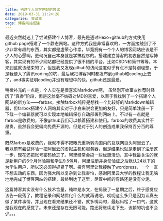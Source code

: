 ```yaml
---
title: 搭建个人博客网站的尝试
date: 2019-03-31 11:24:28
categories: 尝试集
tags: 博客网站搭建
---
```




最近突然就迷上了尝试搭建个人博客，最先是通过Hexo+github的方式使用github page搭建了一个静态网站。这种方式我是非常喜欢的，一方面接触到了不少非常有趣的东西，其实都是虚荣心作祟，毕竟拥有一个个人的博客网站应该是不少人的心愿啊，更何况自己本身就是学搞程序的。搭建建立博客的初衷自然是写博客，其实现有的不少网站都已经提供了很不错的平台，比如CSDN和简书等等。本来到这就该结束的了，但是我又发现github的访问速度似乎有点不是特别理想，于是我便入了腾讯coding的坑，最后我把博客同时都发布到github和coding上去了，and事实证明coding并没有理想中的快，github还是最爱。

 <!--more-->



稍微补充的一点是，个人实在是很喜欢Markdown啊， 虽然刚开始室友推荐时经历了“真香”阶段，但是这丝毫不妨碍对MD的喜爱，以至于我找到了一个搭建个人网站的新方法——farbax。接触farbox纯粹是想找一个比较好的Markdown编辑器，但farbox搭建个人网站其实对于小白来说会更加的友好，只是简单注册一下下载一个编辑器就可以实现本地编辑保存自动部署到网站上。不过有一点就是farbox是收费的，不像github我们可以赖着搭建和使用。farbox的收费其实并不昂贵，虽然我会更偏向免费开源的，但是对于别人的创造成果我保持百分百的尊重。

 

既然farbox是收费的，我就不得不把眼光重新转向国内的互联网巨头阿里云了。我以前有尝试体验一把阿里云的虚拟主机和服务器，但是结果也就是走到了注册这一步，现在还把账号密码给忘了。阿里经常会搞一些优惠活动，其中我最关注的就是新用户的6个月体验期和学生9.5包月，阿里注册并身份验证之后默认24以下的为学生用户，所以这必须得抓紧了啊。投奔阿里让我接触了wordpress，一个一直不想去动的东西，因为强大所以复杂到让我害怕，感谢阿里云大学的教程让我无脑地地完成了博客网站的搭建，最终到达了这里，尽管中间的弯路还是没有少走。

 

这篇博客其实没有什么技术含量，纯粹是水文，在捣鼓了一星期之后，终于感觉应该告一段落了，教程记录和网站优化什么的就再说吧。唠叨这么多只是因为认真去做了某件事情，并且现在看来结果还不错，就多嘴两句，最起码松了一口气，这就是我现在的感觉了。未来还是存在无限可能，路还将继续走下去，该躺的坑也不会少。。。
